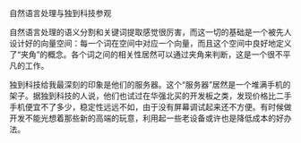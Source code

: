 自然语言处理与独到科技参观

自然语言处理的语义分割和关键词提取感觉很厉害，而这一切的基础是一个被先人设计好的向量空间：每一个词在空间中对应一个向量，而且这个空间中良好地定义了“夹角”的概念。各个词之间的相关性居然可以通过夹角来判断，这是一个很不平凡的工作。

独到科技给我最深刻的印象是他们的服务器。这个“服务器”居然是一个堆满手机的架子。据独到科技的人说，他们也试过在华强北买的开发板之类，发现价格比二手手机便宜不了多少，稳定性远远不如，由于没有屏幕调试起来还不方便。有时候做开发不能光想着那些新的高端的玩意，利用起一些老设备或许也是降低成本的好办法。